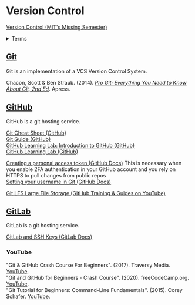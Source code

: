 # Version Control

[Version Control (MIT's Missing Semester)](https://missing.csail.mit.edu/2020/version-control/)<br>

<details><summary>Terms</summary>
<br>

- Git [Wiki](https://en.wikipedia.org/wiki/Git)<br>
- VC Version Control [Wiki](https://en.wikipedia.org/wiki/Version_control)<br>

</details>


## [Git](https://git-scm.com/doc)

Git is an implementation of a VCS Version Control System.

Chacon, Scott & Ben Straub. (2014). [_Pro Git: Everything You Need to Know About Git, 2nd Ed_](https://git-scm.com/book/en/v2). Apress.<br>



## [GitHub](https://docs.github.com/en)

GitHub is a git hosting service.<br>

[Git Cheat Sheet (GitHub)](https://training.github.com/downloads/github-git-cheat-sheet/)<br>
[Git Guide (GitHub)](https://github.com/git-guides/)<br>
[GitHub Learning Lab: Introduction to GitHub (GitHub)](https://lab.github.com/githubtraining/introduction-to-github)<br>
[GitHub Learning Lab (GitHub)](https://lab.github.com)<br>

[Creating a personal access token (GitHub Docs)](https://docs.github.com/en/github/authenticating-to-github/creating-a-personal-access-token) This is necessary when you enable 2FA authentication in your GitHub account and you rely on HTTPS to pull changes from public repos<br>
[Setting your username in Git (GitHub Docs)](https://docs.github.com/en/github/using-git/setting-your-username-in-git)<br>

[Git LFS Large File Storage (GitHub Training & Guides on YouTube)](https://www.youtube.com/watch?v=uLR1RNqJ1Mw)<br>



## [GitLab](https://docs.gitlab.com)

GitLab is a git hosting service.<br>

[GitLab and SSH Keys (GitLab Docs)](https://docs.gitlab.com/ee/ssh/README.html)<br>



### YouTube

"Git & GitHub Crash Course For Beginners". (2017). Traversy Media. [YouTube](https://www.youtube.com/watch?v=SWYqp7iY_Tc).<br>
"Git and GitHub for Beginners - Crash Course". (2020). freeCodeCamp.org. [YouTube](https://www.youtube.com/watch?v=RGOj5yH7evk).<br>
"Git Tutorial for Beginners: Command-Line Fundamentals". (2015). Corey Schafer. [YouTube](https://www.youtube.com/watch?v=HVsySz-h9r4).<br>
